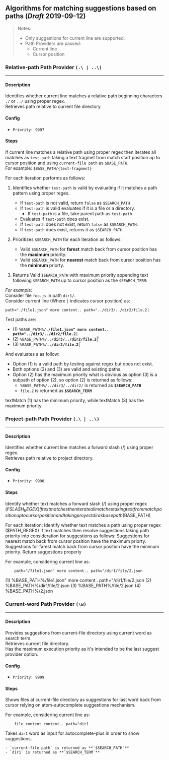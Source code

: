 ## Algorithms for matching suggestions based on paths (_Draft_ 2019-09-12)

> Notes:
> - Only suggestions for current line are supported.  
> - Path Providers are passed:  
>	- Current line  
>	- Cursor position

### Relative-path Path Provider `(.\ | ..\)`
---
#### Description
Identifies whether current line matches a relative path beginning characters `./` or `../` using proper regex.  
Retrieves path relative to current file directory.
#### Config
- `Priority: 9997`
#### Steps  
If current line matches a relative path using proper regex then iterates all matches as `test-path` taking a text fragmet from match start position up to cursor position and using `current-file path` as `$BASE_PATH`.  
For example: `$BASE_PATH/{text-fragment}`

For each iteration performs as follows:  
1. Identifies whether `test-path` is valid by evaluating if it matches a path pattern using proper regex.  
	- If `test-path` is not valid, return `false` as `$SEARCH_PATH`
	- If `test-path` is valid evaluates if it is a file or a directory.
		- If `test-path` is a file, take parent path as `test-path`.
	- Evaluates if `test-path` does exist.
	- If `test-path` does not exist, return `false` as `$SEARCH_PATH`.
	- If `test-path` does exist, returns it as `$SEARCH_PATH`.  

2. Prioritizes `$SEARCH_PATH` for each iteration as follows:

	- Valid `$SEARCH_PATH` for **farest** match back from cursor position has the **maximum** priority.  
	- Valid `$SEARCH_PATH` for **nearest** match back from cursor position has the **minimum** priorty.  

3. Returns Valid `$SEARCH_PATH` with maximum priority appending text following `$SEARCH_PATH` up to cursor position as the `$SEARCH_TERM`:

*For example:*  
Consider file `foo.js` in path `dir1/`.  
Consider current line (Where `|` indicates cursor position) as:  

`path="./file1.json" more content.. path="../dir3/../dir2/file.2|`

Test paths are:  

- (1)	`%BASE_PATH%/`**`./file1.json" more content.. path="../dir3/../dir2/file.2`**`|`
- (2)	`%BASE_PATH%/`**`../dir3/../dir2/file.2`**|`
- (3)	`%BASE_PATH%/`**`../dir2/file.2`**|`


And evaluates a as follow:  

- Option (1) is a valid path by testing against regex but does not exist.  
- Both options (2) and (3) are valid and existing paths.  
- Option (2) has the maximum priority what is obvious as option (3) is a subpath of option (2), so option (2) is returned as follows:  
	- `%BASE_PATH%/../dir3/../dir2/` is returned as **`$SEARCH_PATH`**
	- `file.2` is returned as **`$SEARCH_TERM`**


textMatch (1) has the minimum priority, while textMatch (3) has the maximum priority.



### Project-path Path Provider `(.\ | ..\)`
---
#### Description
Identifies whether current line matches a forward slash (/) using proper regex.  
Retrieves path relative to project directory.
#### Config
- `Priority: 9998`
#### Steps

Identify whether text matches a forward slash (/) using proper regex ($FSLASH_REGEX)
If text matches then iterate all matches taking text from match position up to cursor position and taking proyect dir as base path ($BASE_PATH)

For each iteration:
		Identify whether text matches a path using proper regex ($PATH_REGEX)
		If text matches then resolve suggestions taking path priority into consideration for suggestions as follows:
			Suggestions for nearest match back from cursor position have the maximum priorty.
			Suggestions for farest match back from cursor position have the minimum priority.
Return suggestions properly

For example, considering current line as:

		path="/file1.json" more content.. path="/dir1/file/2.json

(1)	%BASE_PATH%/file1.json" more content.. path="/dir1/file/2.json
(2)	%BASE_PATH%/dir1/file/2.json
(3)	%BASE_PATH%/file/2.json
(4)	%BASE_PATH%/2.json



### Current-word Path Provider `(\w)`
---
#### Description
Provides suggestions from current-file directory using current word as search term.  
Retrieves current file directory.  
Has the maximum execution priority as it's intended to be the last suggest provider option.
#### Config
- `Priority: 9999`
#### Steps

Shows files at current-file directory as suggestions for last word back from cursor relying on atom-autocomplete suggestions mechanism.  

For example, considering current line as:

		file content content.. path="dir1

Takes `dir1` word as input for autocomplete-plus in order to show suggestions.

	- `current-file path` is returned as **`$SEARCH_PATH`**
	- `dir1` is returned as **`$SEARCH_TERM`**

